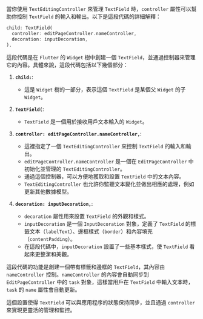當你使用 `TextEditingController` 來管理 `TextField` 時，`controller` 屬性可以幫助你控制 `TextField` 的輸入和輸出。以下是這段代碼的詳細解釋：

```dart
child: TextField(
  controller: editPageController.nameController,
  decoration: inputDecoration,
),
```

這段代碼是在 `Flutter` 的 `Widget` 樹中創建一個 `TextField`，並通過控制器來管理它的內容。具體來說，這段代碼包括以下幾個部分：

1. **`child:`**:
   - 這是 `Widget` 樹的一部分，表示這個 `TextField` 是某個父 `Widget` 的子 `Widget`。

2. **`TextField(`**:
   - `TextField` 是一個用於接收用戶文本輸入的 `Widget`。

3. **`controller: editPageController.nameController,`**:
   - 這裡指定了一個 `TextEditingController` 來控制 `TextField` 的輸入和輸出。
   - `editPageController.nameController` 是一個在 `EditPageController` 中初始化並管理的 `TextEditingController`。
   - 通過這個控制器，可以方便地獲取和設置 `TextField` 中的文本內容。
   - `TextEditingController` 也允許你監聽文本變化並做出相應的處理，例如更新其他數據模型。

4. **`decoration: inputDecoration,`**:
   - `decoration` 屬性用來設置 `TextField` 的外觀和樣式。
   - `inputDecoration` 是一個 `InputDecoration` 對象，定義了 `TextField` 的標籤文本（`labelText`）、邊框樣式（`border`）和內容填充（`contentPadding`）。
   - 在這段代碼中，`inputDecoration` 設置了一些基本樣式，使 `TextField` 看起來更整潔和美觀。

這段代碼的功能是創建一個帶有標籤和邊框的 `TextField`，其內容由 `nameController` 控制。`nameController` 的內容會自動同步到 `EditPageController` 中的 `task` 對象，這樣當用戶在 `TextField` 中輸入文本時，`task` 的 `name` 屬性會自動更新。

這個設置使得 `TextField` 可以與應用程序的狀態保持同步，並且通過 `controller` 來實現更靈活的管理和監控。